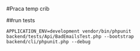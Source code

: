 #Praca temp crib

##run tests

`APPLICATION_ENV=development vendor/bin/phpunit backend/tests/Api/BadEmailsTest.php --bootstrap backend/cli/phpunit.php --debug`
